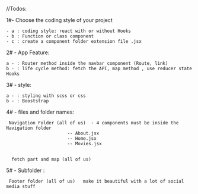//Todos:

1#- Choose the coding style of your project 

    - a : coding style: react with or without Hooks
    - b : Function or class component
    - c : create a component folder extension file .jsx


2# - App Feature:

    a - : Router method inside the navbar component (Route, link)
    b - : life cycle method: fetch the API, map method , use reducer state Hooks
 
3# - style:

    a - : styling with scss or css 
    b - : Booststrap 

4# - files and folder names: 

     Navigation Folder (all of us)  - 4 components must be inside the Navigation folder    
                           -- About.jsx  
                           -- Home.jsx
                           -- Movies.jsx

    
      fetch part and map (all of us)

5#  -  Subfolder : 

     Footer folder (all of us)   make it beautiful with a lot of social media stuff







